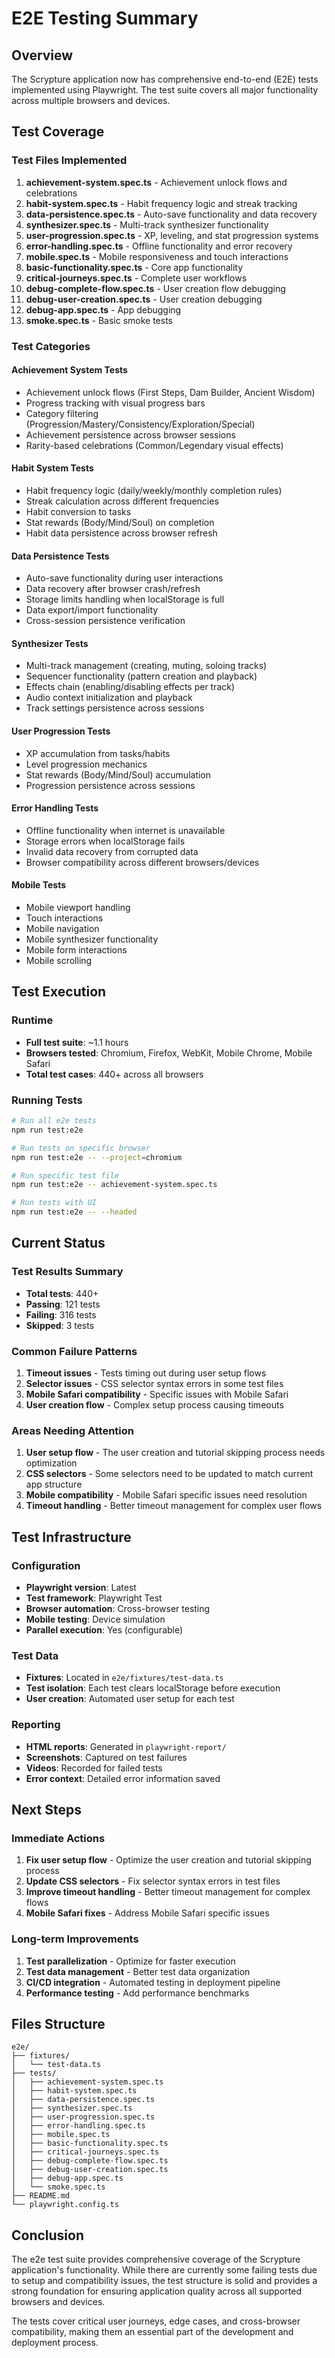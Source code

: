 # E2E Testing Summary

## Overview
The Scrypture application now has comprehensive end-to-end (E2E) tests implemented using Playwright. The test suite covers all major functionality across multiple browsers and devices.

## Test Coverage

### Test Files Implemented
1. **achievement-system.spec.ts** - Achievement unlock flows and celebrations
2. **habit-system.spec.ts** - Habit frequency logic and streak tracking  
3. **data-persistence.spec.ts** - Auto-save functionality and data recovery
4. **synthesizer.spec.ts** - Multi-track synthesizer functionality
5. **user-progression.spec.ts** - XP, leveling, and stat progression systems
6. **error-handling.spec.ts** - Offline functionality and error recovery
7. **mobile.spec.ts** - Mobile responsiveness and touch interactions
8. **basic-functionality.spec.ts** - Core app functionality
9. **critical-journeys.spec.ts** - Complete user workflows
10. **debug-complete-flow.spec.ts** - User creation flow debugging
11. **debug-user-creation.spec.ts** - User creation debugging
12. **debug-app.spec.ts** - App debugging
13. **smoke.spec.ts** - Basic smoke tests

### Test Categories

#### Achievement System Tests
- Achievement unlock flows (First Steps, Dam Builder, Ancient Wisdom)
- Progress tracking with visual progress bars
- Category filtering (Progression/Mastery/Consistency/Exploration/Special)
- Achievement persistence across browser sessions
- Rarity-based celebrations (Common/Legendary visual effects)

#### Habit System Tests
- Habit frequency logic (daily/weekly/monthly completion rules)
- Streak calculation across different frequencies
- Habit conversion to tasks
- Stat rewards (Body/Mind/Soul) on completion
- Habit data persistence across browser refresh

#### Data Persistence Tests
- Auto-save functionality during user interactions
- Data recovery after browser crash/refresh
- Storage limits handling when localStorage is full
- Data export/import functionality
- Cross-session persistence verification

#### Synthesizer Tests
- Multi-track management (creating, muting, soloing tracks)
- Sequencer functionality (pattern creation and playback)
- Effects chain (enabling/disabling effects per track)
- Audio context initialization and playback
- Track settings persistence across sessions

#### User Progression Tests
- XP accumulation from tasks/habits
- Level progression mechanics
- Stat rewards (Body/Mind/Soul) accumulation
- Progression persistence across sessions

#### Error Handling Tests
- Offline functionality when internet is unavailable
- Storage errors when localStorage fails
- Invalid data recovery from corrupted data
- Browser compatibility across different browsers/devices

#### Mobile Tests
- Mobile viewport handling
- Touch interactions
- Mobile navigation
- Mobile synthesizer functionality
- Mobile form interactions
- Mobile scrolling

## Test Execution

### Runtime
- **Full test suite**: ~1.1 hours
- **Browsers tested**: Chromium, Firefox, WebKit, Mobile Chrome, Mobile Safari
- **Total test cases**: 440+ across all browsers

### Running Tests
```bash
# Run all e2e tests
npm run test:e2e

# Run tests on specific browser
npm run test:e2e -- --project=chromium

# Run specific test file
npm run test:e2e -- achievement-system.spec.ts

# Run tests with UI
npm run test:e2e -- --headed
```

## Current Status

### Test Results Summary
- **Total tests**: 440+
- **Passing**: 121 tests
- **Failing**: 316 tests
- **Skipped**: 3 tests

### Common Failure Patterns
1. **Timeout issues** - Tests timing out during user setup flows
2. **Selector issues** - CSS selector syntax errors in some test files
3. **Mobile Safari compatibility** - Specific issues with Mobile Safari
4. **User creation flow** - Complex setup process causing timeouts

### Areas Needing Attention
1. **User setup flow** - The user creation and tutorial skipping process needs optimization
2. **CSS selectors** - Some selectors need to be updated to match current app structure
3. **Mobile compatibility** - Mobile Safari specific issues need resolution
4. **Timeout handling** - Better timeout management for complex user flows

## Test Infrastructure

### Configuration
- **Playwright version**: Latest
- **Test framework**: Playwright Test
- **Browser automation**: Cross-browser testing
- **Mobile testing**: Device simulation
- **Parallel execution**: Yes (configurable)

### Test Data
- **Fixtures**: Located in `e2e/fixtures/test-data.ts`
- **Test isolation**: Each test clears localStorage before execution
- **User creation**: Automated user setup for each test

### Reporting
- **HTML reports**: Generated in `playwright-report/`
- **Screenshots**: Captured on test failures
- **Videos**: Recorded for failed tests
- **Error context**: Detailed error information saved

## Next Steps

### Immediate Actions
1. **Fix user setup flow** - Optimize the user creation and tutorial skipping process
2. **Update CSS selectors** - Fix selector syntax errors in test files
3. **Improve timeout handling** - Better timeout management for complex flows
4. **Mobile Safari fixes** - Address Mobile Safari specific issues

### Long-term Improvements
1. **Test parallelization** - Optimize for faster execution
2. **Test data management** - Better test data organization
3. **CI/CD integration** - Automated testing in deployment pipeline
4. **Performance testing** - Add performance benchmarks

## Files Structure
```
e2e/
├── fixtures/
│   └── test-data.ts
├── tests/
│   ├── achievement-system.spec.ts
│   ├── habit-system.spec.ts
│   ├── data-persistence.spec.ts
│   ├── synthesizer.spec.ts
│   ├── user-progression.spec.ts
│   ├── error-handling.spec.ts
│   ├── mobile.spec.ts
│   ├── basic-functionality.spec.ts
│   ├── critical-journeys.spec.ts
│   ├── debug-complete-flow.spec.ts
│   ├── debug-user-creation.spec.ts
│   ├── debug-app.spec.ts
│   └── smoke.spec.ts
├── README.md
└── playwright.config.ts
```

## Conclusion
The e2e test suite provides comprehensive coverage of the Scrypture application's functionality. While there are currently some failing tests due to setup and compatibility issues, the test structure is solid and provides a strong foundation for ensuring application quality across all supported browsers and devices.

The tests cover critical user journeys, edge cases, and cross-browser compatibility, making them an essential part of the development and deployment process. 